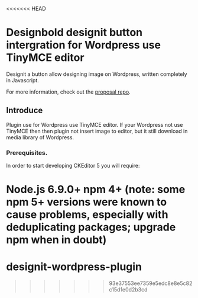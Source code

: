 <<<<<<< HEAD
# Designbold designit button intergration for Wordpress use TinyMCE editor

Designit a button allow designing image on Wordpress, written completely in Javascript.

For more information, check out the [proposal repo](https://github.com/designboldgit/designit-wordpress-plugin).

## Introduce

Plugin use for Wordpress use TinyMCE editor. If your Wordpress not use TinyMCE then then plugin not insert image to editor, but it still download in media library of Wordpress.

### Prerequisites.

In order to start developing CKEditor 5 you will require:

Node.js 6.9.0+
npm 4+ (note: some npm 5+ versions were known to cause problems, especially with deduplicating packages; upgrade npm when in doubt)
=======
# designit-wordpress-plugin
>>>>>>> 93e37553ee7359e5edc8e8e5c82c15d1e0d2b3cd
